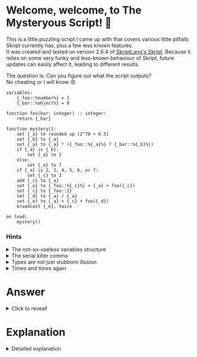 # Welcome, welcome, to The Mysteryous Script! :ghost:
This is a little puzzling script I came up with that covers various little pitfalls Skript currently has, plus a few less known features. \
It was created and tested on version 2.6.4 of [SkriptLang's Skript](https://github.com/SkriptLang/Skript). Because it relies on some very funky and less-known behaviour of Skript, future updates can easily affect it, leading to different results.

The question is: Can you figure out what the script outputs? \
No cheating or I will know 😡

```vbs
variables:
    {_foo::%number%} = 1
    {_bar::%object%} = 0

function foo(bar: integer) :: integer:
    return {_bar}

function mystery():
    set {_a} to rounded up (2^70 + 0.5)
    set {_b} to {_a}
    set {_a} to {_a} * ({_foo::%{_a}%} ? {_bar::%{_b}%})
    if {_a} is {_b}:
        set {_a} to 2
    else:
        set {_a} to 7
    if {_a} is 2, 3, 4, 5, 6, or 7:
        set {_c} to 3
    add {_c} to {_a}
    set {_a} to {_foo::%{_c}%} + {_a} + foo({_c})
    set {_c} to {_foo::2}
    set {_d} to {_a} / {_a}
    set {_e} to {_a} + {_c} + foo({_d})
    broadcast {_e}, twice

on load:
    mystery()
```

### Hints
<details>
<summary>The not-so-useless variables structure</summary>

The variable structure can take in variables whose names contain types. Let's take `{_foo::%number%} = 1` from the provided script.
> This variable is internally stored as `{_foo::<number>} = 1`.

When the variable is now used, if the return type of *the expression* in the variable name has that type (`number`) as its *closest registered* type, it defaults to `1` when the variable is not set.
> The closest registered type here means either the type itself if available or the closest registered supertype. \
> For example, the type `cow` is not actually registered as a classinfo, so the closest type to `cow` is `livingentity`.

*Note:* Don't be fooled by the fact that these variables' names accept types! Indices will still always end up as strings.
</details>

<details>
<summary>The serial killer comma</summary>

The serial comma (also known as the Oxford comma) is not properly supported by the Skript parser, so adding it to any conjunction makes it behave like `and`. For example, this means that the `, or` in `1, 2, or 3` will be considered as `and`.
</details>

<details>
<summary>Types are not just stubborn illusion</summary>

Skript really likes its types, especially in functions. While Skript generally doesn't care about your feelings, you should care about its feelings. If you give it the wrong thing, it will become sad *silently*. And you don't want Skript to do that.
</details>

<details>
<summary>Times and times again</summary>

I believe most of you are familiar with the following constructs:
```vbs
loop 100 times:
loop {thing::*}:
```
But have you ever wondered why we can only use `%number% times` in loops, while we can use `{thing::*}` pretty much everywhere? \
Well, the truth is... We can actually use `%number% times` anywhere! But what does it *do*? The answer is trivial and left as an exercise to the reader.
</details>

# Answer
<details>
<summary>Click to reveal!</summary>

This mysterious script outputs:
```
7
1
2
```
Did you get it right?
<details>
<summary>Yes</summary>
You probably feel proud. If you didn't solve it in less than five minutes, you shouldn't be proud. It was very easy. You are a disappointment.

If you did actually solve it in less than five minutes, OK. You are not a total disappointment.
</details>
<details>
<summary>No</summary>
You are a disappointment.
</details>
</details>

# Explanation
<details>
<summary>Detailed explanation</summary>

Let's start with the function `mystery()` because this is actually where the magic happens.

We begin with setting `{_a}` to be `rounded up (2^70 + 0.5)`. Rounding returns integers evidently, so `{_a}` is now an integer (doesn't matter its value). \
We then proceed to set `{_b}` to `{_a}`. \
Then we multiply `{_a}` by `({_foo::%{_a}%} ? {_bar::%{_b}%})`. Let's see... Is `{_foo::%{_a}%}` set? Well, `{_a}` is an integer, integers are numbers, and we used `%number%` in the default variable. So you might be tempted to say that `{_foo::%{_a}%}` is `1`. But you would be wrong. Skript uses the return type of *the expression* in the index. For variables, it's *always* `object`. So we default to `{_bar::%{_b}%}` which is `0` because `{_b}` is indeed an object.
> Skript also has a *type hint* system which is able to keep track of the types of local variables, but it is currently disabled.

Because we multiplied `{_a}` by `0`, `{_a}` is now `0` which is not equal to `{_b}`. The condition fails and `{_a}` becomes `7`. \
Then, we check whether `{_a} is 2, 3, 4, 5, 6, or 7`. Notice the serial comma before `or`. This makes the conjunction behave like `and`. And we can safely say that seven is not equal to all the numbers from two through seven. \
The variable `{_c}` remains unset; adding it to `{_a}` won't make a difference. \
Okay, the next line has more expressions: `set {_a} to {_foo::%{_c}%} + {_a} + foo({_c})`. Let's evaluate them one by one:
* `{_foo::%{_c}%}` - as I explained above, this will be unset;
* `{_a}` - we established it's `7`;
* `foo({_c})` - `{_c}` is unset, we don't get anything.

Thus, `{_a}` remains `7`. \
Now, a tricky one `set {_c} to {_foo::2}`. `2` is indeed a number so you would be inclined to say the default variable actually applies here. But keep in mind the `2` is not actually an expression in this case, it's part of the literal name. Because of this, the variables section is never involved, therefore `{_c}` remains unset. \
We next set the variable `{_d}` to `{_a} / {_a}`. This is evidently `1`. But that `1` is a *number*, not an integer! Division and exponentiation *always* return numbers. \
Again, we evaluate expressions one by one:
* `{_a}` - this guy is 7;
* `{_c}` - remain unset;
* `foo({_d})` - this would've returned `1` if `{_d}` was actually an integer, but it's not; we get nothing.

We are close! `{_e}` becomes `7`. \
And, finally, `broadcast {_e}, twice`. Does this broadcast two sevens? No! It's the 'times' expression which, here, returns the integers from 1 to 2. \
We get the answer:
```
7
1
2
```
And we're done!
</details>
